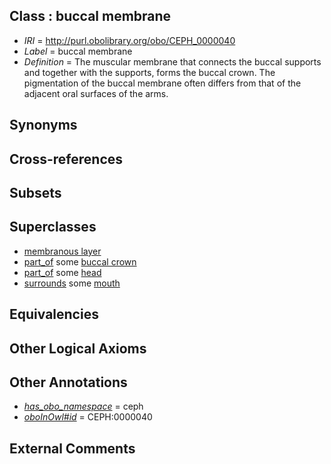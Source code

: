 
## Class : buccal membrane

 * *IRI* = http://purl.obolibrary.org/obo/CEPH_0000040
 * *Label* = buccal membrane
 * *Definition* = The muscular membrane that connects the buccal supports and together with the supports, forms the buccal crown. The pigmentation of the buccal membrane often differs from that of the adjacent oral surfaces of the arms.

## Synonyms


## Cross-references


## Subsets


## Superclasses

 * [membranous layer](../../UBERON/58/UBERON_0000158.md)
 * [part_of](../../BFO/50/BFO_0000050.md) some [buccal crown](../../CEPH/38/CEPH_0000038.md)
 * [part_of](../../BFO/50/BFO_0000050.md) some [head](../../UBERON/33/UBERON_0000033.md)
 * [surrounds](../../ds/ceph#surrounds.md) some [mouth](../../UBERON/65/UBERON_0000165.md)

## Equivalencies


## Other Logical Axioms


## Other Annotations

 * *[has_obo_namespace](../../ce/oboInOwl#hasOBONamespace.md)* = ceph
 * *[oboInOwl#id](../../id/oboInOwl#id.md)* = CEPH:0000040

## External Comments

